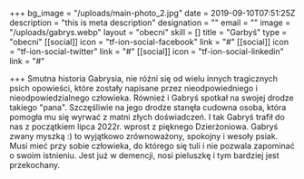 +++
bg_image = "/uploads/main-photo_2.jpg"
date = 2019-09-10T07:51:25Z
description = "this is meta description"
designation = ""
email = ""
image = "/uploads/gabrys.webp"
layout = "obecni"
skill = []
title = "Garbyś"
type = "obecni"
[[social]]
icon = "tf-ion-social-facebook"
link = "#"
[[social]]
icon = "tf-ion-social-twitter"
link = "#"
[[social]]
icon = "tf-ion-social-linkedin"
link = "#"

+++
Smutna historia Gabrysia, nie różni się od wielu innych tragicznych psich opowieści, które zostały napisane przez nieodpowiedniego i nieodpowiedzialnego człowieka. Również i Gabryś spotkał na swojej drodze takiego "pana". Szczęśliwie na jego drodze stanęła cudowna osoba, która pomogła mu się wyrwać z matni złych doświadczeń. I tak Gabryś trafił do nas z początkiem lipca 2022r. wprost z pięknego Dzierżoniowa. Gabryś zwany myszką :) to wyjątkowo zrównoważony, spokojny i wesoły psiak. Musi mieć przy sobie człowieka, do którego się tuli i nie pozwala zapominać o swoim istnieniu. Jest już w demencji, nosi pieluszkę i tym bardziej jest przekochany.